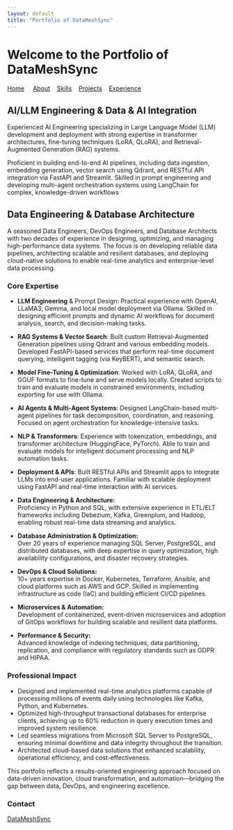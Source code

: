 ```yaml
---
layout: default
title: "Portfolio of DataMeshSync"
---
```

# Welcome to the Portfolio of DataMeshSync

[Home](index.md) &nbsp; &nbsp; [About](about.md) &nbsp; &nbsp;[Skills](skills.md) &nbsp; &nbsp;[Projects](projects.md) &nbsp; &nbsp;[Experience](expirience.md)

## AI/LLM Engineering & Data & AI Integration

Experienced AI Engineering specializing in Large Language Model (LLM) development and deployment with strong expertise in transformer architectures, fine-tuning techniques (LoRA, QLoRA), and Retrieval-Augmented Generation (RAG) systems.

Proficient in building end-to-end AI pipelines, including data ingestion, embedding generation, vector search using Qdrant, and RESTful API integration via FastAPI and Streamlit. Skilled in prompt engineering and developing multi-agent orchestration systems using LangChain for complex, knowledge-driven workflows

## Data Engineering & Database Architecture

A seasoned Data Engineers, DevOps Engineers, and Database Architects with two decades of experience in designing, optimizing, and managing high-performance data systems. The focus is on developing reliable data pipelines, architecting scalable and resilient databases, and deploying cloud-native solutions to enable real-time analytics and enterprise-level data processing.

### Core Expertise

-	**LLM Engineering** & Prompt Design: Practical experience with OpenAI, LLaMA3, Gemma, and local model deployment via Ollama. Skilled in designing efficient prompts and dynamic AI workflows for document analysis, search, and decision-making tasks.
  
-	**RAG Systems & Vector Search**: Built custom Retrieval-Augmented Generation pipelines using Qdrant and various embedding models. Developed FastAPI-based services that perform real-time document querying, intelligent tagging (via KeyBERT), and semantic search.
  
-	**Model Fine-Tuning & Optimization**: Worked with LoRA, QLoRA, and GGUF formats to fine-tune and serve models locally. Created scripts to train and evaluate models in constrained environments, including exporting for use with Ollama.
  
-	**AI Agents & Multi-Agent Systems**: Designed LangChain-based multi-agent pipelines for task decomposition, coordination, and reasoning. Focused on agent orchestration for knowledge-intensive tasks.
  
- **NLP & Transformers**: Experience with tokenization, embeddings, and transformer architecture (HuggingFace, PyTorch). Able to train and evaluate models for intelligent document processing and NLP automation tasks.
  
- **Deployment & APIs**: Built RESTful APIs and Streamlit apps to integrate LLMs into end-user applications. Familiar with scalable deployment using FastAPI and real-time interaction with AI services.
 
- **Data Engineering & Architecture:**  
  Proficiency in Python and SQL, with extensive experience in ETL/ELT frameworks including Debezium, Kafka, Greenplum, and Hadoop, enabling robust real-time data streaming and analytics.

- **Database Administration & Optimization:**  
  Over 20 years of experience managing SQL Server, PostgreSQL, and distributed databases, with deep expertise in query optimization, high availability configurations, and disaster recovery strategies.

- **DevOps & Cloud Solutions:**  
  10+ years expertise in Docker, Kubernetes, Terraform, Ansible, and cloud platforms such as AWS and GCP. Skilled in implementing infrastructure as code (IaC) and building efficient CI/CD pipelines.

- **Microservices & Automation:**  
  Development of containerized, event-driven microservices and adoption of GitOps workflows for building scalable and resilient data platforms.

- **Performance & Security:**  
  Advanced knowledge of indexing techniques, data partitioning, replication, and compliance with regulatory standards such as GDPR and HIPAA.

### Professional Impact

- Designed and implemented real-time analytics platforms capable of processing millions of events daily using technologies like Kafka, Python, and Kubernetes.  
- Optimized high-throughput transactional databases for enterprise clients, achieving up to 60% reduction in query execution times and improved system resilience.  
- Led seamless migrations from Microsoft SQL Server to PostgreSQL, ensuring minimal downtime and data integrity throughout the transition.  
- Architected cloud-based data solutions that enhanced scalability, operational efficiency, and cost-effectiveness.

This portfolio reflects a results-oriented engineering approach focused on data-driven innovation, cloud transformation, and automation—bridging the gap between data, DevOps, and engineering excellence.

### Contact

[DataMeshSync](mailto:engine@datameshsync.info)
